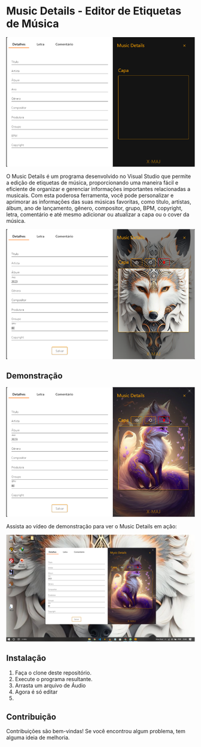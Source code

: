 # Music Details - Editor de Etiquetas de Música

![md](md1.png)

O Music Details é um programa desenvolvido no Visual Studio que permite a edição de etiquetas de música, proporcionando uma maneira fácil e eficiente de organizar e gerenciar informações importantes relacionadas a musicais. 
Com esta poderosa ferramenta, você pode personalizar e aprimorar as informações das suas músicas favoritas, como título, artistas, álbum, ano de lançamento, gênero, compositor, grupo, BPM, copyright, letra, comentário e até mesmo adicionar ou atualizar a capa ou o cover da música.

![md](md2.png)

## Demonstração

![md](md3.png)

Assista ao vídeo de demonstração para ver o Music Details em ação:

[![Demonstração do Music Details](md4.png)](https://youtu.be/xRz2j5HxTYg)

## Instalação

1. Faça o clone deste repositório.
2. Execute o programa resultante.
3. Arrasta um arquivo de Áudio
4. Agora é só editar
6. 
## Contribuição

Contribuições são bem-vindas! Se você encontrou algum problema, tem alguma ideia de melhoria.
